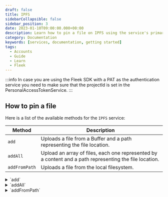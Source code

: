 ```yaml
---
draft: false
title: IPFS
sidebarCollapsible: false
sidebar_position: 3
date: 2023-01-10T09:00:00.000+00:00
description: Learn how to pin a file on IPFS using the service's primary methods. Upload files individually, in bulk, or directly from your local system.
category: Documentation
keywords: [services, documentation, getting started]
tags:
  - Accounts
  - Guide
  - Learn
  - Fleek
---
```


:::info
In case you are using the Fleek SDK with a PAT as the authentication service you need to make sure that the projectId is set in the PersonalAccessTokenService.
:::

## How to pin a file

Here is a list of the available methods for the `IPFS` service:

| Method        | Description                                                                                            |
| ------------- | ------------------------------------------------------------------------------------------------------ |
| `add`         | Uploads a file from a Buffer and a path representing the file location.                                |
| `addAll`      | Upload an array of files, each one represented by a content and a path representing the file location. |
| `addFromPath` | Uploads a file from the local filesystem.                                                              |

<details>
<summary>`add`</summary>
***Parameters:***

> - `file`: Object of type `IpfsFile`

**Returns:**

> - `path`: Path of the file
> - `cid`: Content hash associated with the file
> - `size`: Size of the file

**Function types:**

```typescript
type IpfsFile = {
  path: string;
  content?: Buffer;
};

type UploadResult = {
  cid: CID;
  size: number;
  path: string;
};

add: (file: IpfsFile) => Promise<UploadResult>;
```

**Example:**

```typescript copy
// fleekSdk is an authenticated instance of FleekSDK
// with a selected projectId

const uploadToIPFS = async (filename: string, content: Buffer) => {
  const result = await fleekSdk.ipfs().add({
    path: filename,
    content: content,
  });

  return result;
};
```

</details>

<details>
<summary>`addAll`</summary>
***Parameters:***

> - `files`: List of Objects of type `IpfsFile`
> - `options`: Optional Object with properties:
> - `wrapWithDirectory`: boolean if is folder

**_Returns:_**

> - `UploadResult[]`: List of Objects with properties:
>   - `path`: Path of the file
>   - `cid`: Content hash associated with the file
>   - `size`: Size of the file

**_Function types:_**

```typescript
type IpfsFile = {
  path: string;
  content?: Buffer;
};

type UploadResult = {
  cid: CID;
  size: number;
  path: string;
};

addAll: (files: IpfsFile[], options?: AddAllOptions) => Promise<UploadResult[]>;
```

**_Example:_**

```typescript copy
// fleekSdk is an authenticated instance of FleekSDK
// with a selected projectId

import { type IpfsFile } from '@fleekxyz/sdk';

const uploadToIPFS = async (files: IpfsFile[]) => {
  const result = await fleekSdk.ipfs().addAll(files);

  return result;
};
```

</details>

<details>
<summary>`addFromPath`</summary>

### **_Parameters_**

> - `path`: String path of file in local filesystem
> - `options:` Optional Object with properties:
> - `wrapWithDirectory`: boolean if is folder

### **Returns**

> - `UploadResult[]`: List of Objects with properties:
>   - `path`: Path of the file
>   - `cid`: Content hash associated with the file
>   - `size`: Size of the file

### **Function types**

```typescript
type AddFromPathOptions = {
  wrapWithDirectory?: boolean;
};

type UploadResult = {
  cid: CID;
  size: number;
  path: string;
};

addFromPath: (path: string, options?: AddFromPathOptions) =>
  Promise<UploadResult[]>;
```

### **Example**

```typescript copy
// fleekSdk is an authenticated instance of FleekSDK
// with a selected projectId

const uploadToIPFS = async (filePath: string) => {
  const result = await fleekSdk.ipfs().addFromPath(filePath);

  return result;
};
```

</details>
